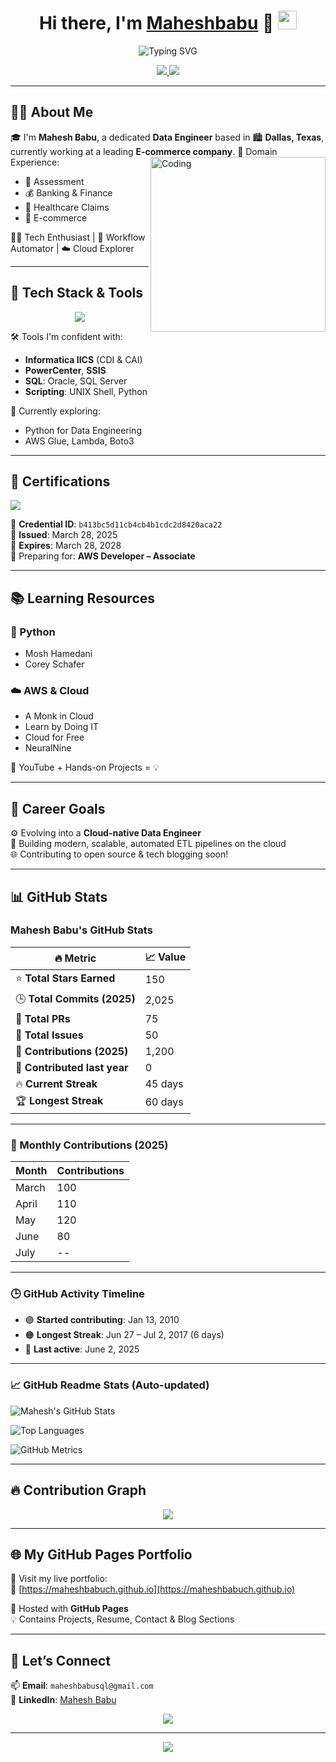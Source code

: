 <!-- Profile Header with Animated Wave -->
<h1 align="center">
  Hi there, I'm <a href="https://github.com/maheshbabuch">Maheshbabu</a> 👋
  <img src="https://raw.githubusercontent.com/MartinHeinz/MartinHeinz/master/wave.gif" width="30px"/>
</h1>

<p align="center">
  <img src="https://readme-typing-svg.herokuapp.com?font=Fira+Code&weight=600&size=22&duration=3000&pause=1000&color=F70000&center=true&vCenter=true&multiline=true&width=600&lines=Passionate+Data+Engineer+from+Dallas%2C+TX;AWS+Learner+%7C+Python+Enthusiast+%7C+ETL+Automation+Ninja;Always+learning+new+tech+%F0%9F%9A%80" alt="Typing SVG" />
</p>

<p align="center">
  <a href="https://github.com/maheshbabuch">
    <img src="https://komarev.com/ghpvc/?username=maheshbabuch&label=PROFILE+VIEWS&style=flat-square&color=blueviolet"/>
  </a>
  <a href="https://www.linkedin.com/in/mahesh-babu-b499b5187/">
    <img src="https://img.shields.io/badge/LinkedIn-Connect-blue?style=flat-square&logo=linkedin"/>
  </a>
</p>

---

## 👨‍💼 About Me

🎓 I'm **Mahesh Babu**, a dedicated **Data Engineer** based in 🏙️ **Dallas, Texas**, currently working at a leading **E-commerce company**.
                                                                  <img align="right" alt="Coding" width="280" src="https://cdn.dribbble.com/users/1162077/screenshots/3848914/programmer.gif">
💼 Domain Experience:
- 🧾 Assessment                                                    
- 💰 Banking & Finance
- 🏥 Healthcare Claims
- 🛒 E-commerce

🧑‍💻 Tech Enthusiast | 🔄 Workflow Automator | ☁️ Cloud Explorer

---

## 🧰 Tech Stack & Tools

<div align="center">
  <img src="https://skillicons.dev/icons?i=aws,python,bash,oracle,mysql,sqlserver,vscode,git,github" />
</div>

🛠️ Tools I'm confident with:
- **Informatica IICS** (CDI & CAI)
- **PowerCenter**, **SSIS**
- **SQL**: Oracle, SQL Server
- **Scripting**: UNIX Shell, Python

🌱 Currently exploring:
- Python for Data Engineering
- AWS Glue, Lambda, Boto3

---

## 🥇 Certifications

<a href="https://aws.amazon.com/verification">
  <img src="https://img.shields.io/badge/AWS%20Cloud%20Practitioner-Certified-yellow?style=for-the-badge&logo=amazon-aws&logoColor=black" />
</a>

🪪 **Credential ID**: `b413bc5d11cb4cb4b1cdc2d8420aca22`  
📅 **Issued**: March 28, 2025  
📅 **Expires**: March 28, 2028  
🎯 Preparing for: **AWS Developer – Associate**

---

## 📚 Learning Resources

### 🐍 Python
- Mosh Hamedani  
- Corey Schafer  

### ☁️ AWS & Cloud
- A Monk in Cloud  
- Learn by Doing IT  
- Cloud for Free  
- NeuralNine  

🎥 YouTube + Hands-on Projects = 💡

---

## 🚀 Career Goals

⚙️ Evolving into a **Cloud-native Data Engineer**  
🧪 Building modern, scalable, automated ETL pipelines on the cloud  
🌐 Contributing to open source & tech blogging soon!

---

## 📊 GitHub Stats

### Mahesh Babu's GitHub Stats

| 🔥 Metric                    | 📈 Value     |
|-----------------------------|-------------|
| ⭐ **Total Stars Earned**    | 150         |
| 🕒 **Total Commits (2025)**  | 2,025       |
| 📂 **Total PRs**             | 75          |
| 🐛 **Total Issues**          | 50          |
| 📆 **Contributions (2025)**  | 1,200       |
| 📌 **Contributed last year** | 0           |
| 🔥 **Current Streak**        | 45 days     |
| 🏆 **Longest Streak**        | 60 days     |

---

### 📅 Monthly Contributions (2025)

| Month      | Contributions |
|------------|---------------|
| March      | 100           |
| April      | 110           |
| May        | 120           |
| June       | 80            |
| July       | --            |

---

### 🕒 GitHub Activity Timeline

- 🟣 **Started contributing**: Jan 13, 2010  
- 🟠 **Longest Streak**: Jun 27 – Jul 2, 2017 (6 days)  
- 🔴 **Last active**: June 2, 2025


---

### 📈 GitHub Readme Stats (Auto-updated)

![Mahesh's GitHub Stats](https://github-readme-stats.vercel.app/api?username=maheshbabuch&show_icons=true&theme=radical&count_private=true)

![Top Languages](https://github-readme-stats.vercel.app/api/top-langs/?username=maheshbabuch&layout=compact&theme=radical)

![GitHub Metrics](https://raw.githubusercontent.com/maheshbabuch/maheshbabuch/main/github-metrics.svg)

---

## 🔥 Contribution Graph

<p align="center">
  <img src="https://github-readme-activity-graph.cyclic.app/graph?username=maheshbabuch&theme=tokyo-night&bg_color=0D1117&hide_border=true" />
</p>

---

## 🌐 My GitHub Pages Portfolio

📄 Visit my live portfolio:  
🔗 [https://maheshbabuch.github.io](https://maheshbabuch.github.io)

🧭 Hosted with **GitHub Pages**  
💡 Contains Projects, Resume, Contact & Blog Sections

---

## 🔗 Let’s Connect

📫 **Email**: `maheshbabusql@gmail.com`  
💼 **LinkedIn**: [Mahesh Babu](https://www.linkedin.com/in/mahesh-babu-b499b5187/)

<p align="center">
  <img src="https://github-profile-trophy.vercel.app/?username=maheshbabuch&theme=monokai&row=1&margin-w=10&no-frame=true" />
</p>

---

<p align="center">
  <img src="https://capsule-render.vercel.app/api?type=waving&color=0:6f00ff,100:00e7ff&height=150&section=footer&text=Thanks+for+visiting!&fontColor=ffffff&fontSize=20" />
</p>
